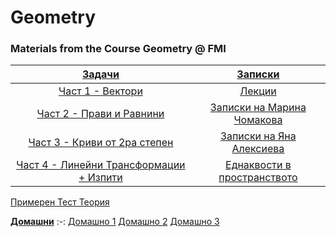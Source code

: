 # Geometry
### Materials from the Course Geometry @ FMI

[**Задачи**](https://github.com/RoronoaFilip/Geometry/tree/main/Задачи)|[**Записки**](https://github.com/RoronoaFilip/Geometry/tree/main/Записки)
:-:|:-:
[Част 1 - Вектори](https://github.com/RoronoaFilip/Geometry/blob/main/Задачи/1%20част%2C%20Вектори.pdf)|[Лекции](https://github.com/RoronoaFilip/Geometry/blob/main/Записки/Записки%20от%20лекциите/Записки%20от%20лекциите%20по%20Геометрия.pdf)
[Част 2 - Прави и Равнини](https://github.com/RoronoaFilip/Geometry/blob/main/Задачи/2%20част%2C%20Прави%20и%20равнини.pdf)|[Записки на Марина Чомакова](https://github.com/RoronoaFilip/Geometry/tree/main/Записки/Записки%20от%20упражненията%20-%20Марина%20Чомакова)
[Част 3 - Криви от 2ра степен](https://github.com/RoronoaFilip/Geometry/blob/main/Задачи/3%20част%2C%20Криви%20от%20II%20степен.pdf)|[Записки на Яна Алексиева](https://github.com/RoronoaFilip/Geometry/tree/main/Записки/Записки%20от%20упражненията%20-%20Яна%20Алексиева)
[Част 4 - Линейни Трансформации + Изпити](https://github.com/RoronoaFilip/Geometry/blob/main/Задачи/4%20част%2C%20Линейни%20трансформации.pdf)|[Еднаквости в пространството](https://github.com/RoronoaFilip/Geometry/blob/main/Записки/Еднаквости%20в%20пространството.pdf)
[Примерен Тест Теория](https://github.com/RoronoaFilip/Geometry/blob/main/Задачи/Примерен-Тест-Теория-Геометрия_21_22.pdf)

[**Домашни**](https://github.com/RoronoaFilip/Geometry/tree/main/HW)
:-:
[Домашно 1](https://github.com/RoronoaFilip/Geometry/tree/main/HW/HW1)
[Домашно 2](https://github.com/RoronoaFilip/Geometry/tree/main/HW/HW2)
[Домашно 3](https://github.com/RoronoaFilip/Geometry/tree/main/HW/HW3)
